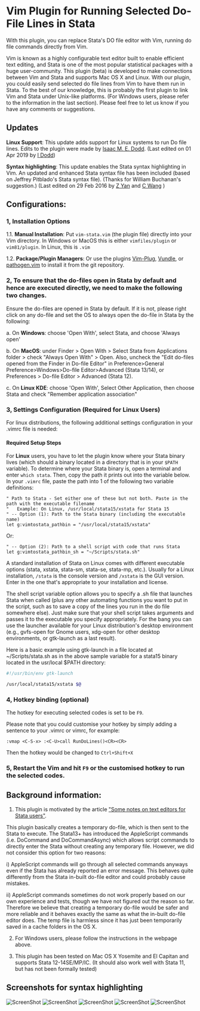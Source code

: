 # Vim Plugin for Running Selected Do-File Lines in Stata

With this plugin, you can replace Stata's DO file editor with Vim, running do file commands directly from Vim.

Vim is known as a highly configurable text editor built to enable efficient text editing, and Stata is one of the most popular statistical packages with a huge user-community. This plugin (beta) is developed to make connections between Vim and Stata and supports Mac OS X and Linux. With our plugin, you could easily send selected do file lines from Vim to have them run in Stata. To the best of our knowledge, this is probably the first plugin to link Vim and Stata under Unix-like platforms. (For Windows users, please refer to the information in the last section). Please feel free to let us know if you have any comments or suggestions.

## Updates
**Linux Support**: This update adds support for Linux systems to run Do file lines. Edits to the plugin were made by [Isaac M. E. Dodd](https://github.com/IsaacDodd/).
(Last edited on 01 Apr 2019 by [I Dodd](https://github.com/IsaacDodd/))

**Syntax highlighting**: This update enables the Stata syntax highlighting in Vim. An updated and enhanced Stata syntax file has been included (based on Jeffrey Pitblado's Stata syntax file). (Thanks for William Buchanan's suggestion.)
(Last edited on 29 Feb 2016 by [Z Yan](mailto:helloyzz@gmail.com) and [C Wang](mailto:flora7819@gmail.com) )

## Configurations:

### 1, Installation Options

1.1. **Manual Installation**: Put `vim-stata.vim` (the plugin file) directly into your Vim directory. In Windows or MacOS this is either `vimfiles/plugin` or `vim81/plugin`. In Linux, this is `.vim`

1.2. **Package/Plugin Managers**: Or use the plugins [Vim-Plug](https://github.com/junegunn/vim-plug), [Vundle](https://github.com/VundleVim/Vundle.vim), or [pathogen.vim](https://github.com/tpope/vim-pathogen) to install it from the git repository.

### 2, To ensure that the do-files open in Stata by default and hence are executed directly, we need to make the following two changes.

Ensure the do-files are opened in Stata by default. If it is not, please right click on any do-file and set the OS to always open the do-file in Stata by the following:

a. On **Windows**: choose 'Open With', select Stata, and choose 'Always open'

b. On **MacOS**: under Finder > Open With > Select Stata from Applications folder > check "Always Open With" > Open.
Also, uncheck the "Edit do-files opened from the Finder in Do-file Editor" in Preference>General Preference>Windows>Do-file Editor>Advanced (Stata 13/14), or Preferences > Do-file Editor > Advanced (Stata 12).

c. On **Linux KDE**: choose 'Open With', Select Other Application, then choose Stata and check "Remember application association"


### 3, Settings Configuration (Required for Linux Users)

For linux distributions, the following additional settings configuration in your .vimrc file is needed:

#### Required Setup Steps

For **Linux** users, you have to let the plugin know where your Stata binary lives (which should a binary located in a directory that is in your `$PATH` variable). To determine where your Stata binary is, open a terminal and enter `which stata`. Then, copy the path it prints out into the variable below. In your `.vimrc` file, paste the path into 1 of the following two variable definitions:

```
" Path to Stata - Set either one of these but not both. Paste in the path with the executable filename
"	Example: On Linux, /usr/local/stata15/xstata for Stata 15
" -- Option (1): Path to the Stata binary (including the executable name)
let g:vimtostata_pathbin = "/usr/local/stata15/xstata"
```
Or:
```
" -- Option (2): Path to a shell script with code that runs Stata
let g:vimtostata_pathbin_sh = "~/Scripts/stata.sh"
```

A standard installation of Stata on Linux comes with different executable options (stata, xstata, stata-sm, stata-se, stata-mp, etc.). Usually for a Linux installation, `/stata` is the console version and `/xstata` is the GUI version. Enter in the one that's appropriate to your installation and license.

The shell script variable option allows you to specify a .sh file that launches Stata when called (plus any other automating functions you want to put in the script, such as to save a copy of the lines you run in the do file somewhere else). Just make sure that your shell script takes arguments and passes it to the executable you specify appropriately. For the bang you can use the launcher available for your Linux distribution's desktop environment (e.g., gvfs-open for Gnome users, xdg-open for other desktop environments, or gtk-launch as a last result). 

Here is a basic example using gtk-launch in a file located at ~/Scripts/stata.sh as in the above sample variable for a stata15 binary located in the usr/local $PATH directory:

```Bash
#!/usr/bin/env gtk-launch

/usr/local/stata15/xstata $@
```


### 4, Hotkey binding (optional)
The hotkey for executing selected codes is set to be `F9`.

Please note that you could customise your hotkey by simply adding a sentence to your .vimrc or vimrc, for example:

    :vmap <C-S-x> :<C-U>call RunDoLines()<CR><CR>

Then the hotkey would be changed to `Ctrl+Shift+X`

### 5, Restart the Vim and hit `F9` or the customised hotkey to run the selected codes.

## Background information:
1. This plugin is motivated by the article ["Some notes on text editors for Stata users"](http://fmwww.bc.edu/repec/bocode/t/textEditors.html#vim).

This plugin basically creates a temporary do-file, which is then sent to the Stata to execute.
The Stata13+ has introduced the AppleScript commands (i.e. DoCommand and DoCommandAsync) which allows script commands to directly enter the Stata without creating any temporary file. However, we did not consider this option for two reasons:
 		   
i) AppleScript commands will go through all selected commands anyways even if the Stata has already reported an error message. This behaves quite differently from the Stata in-built do-file editor and could probably cause mistakes.
 		
ii) AppleScript commands sometimes do not work properly based on our own experience and tests, though we have not figured out the reason so far. Therefore we believe that creating a temporary do-file would be safer and more reliable and it behaves exactly the same as what the in-built do-file editor does. The temp file is harmless since it has just been temporarily saved in a cache folders in the OS X.
 			
2. For Windows users, please follow the instructions in the webpage above.
        
3. This plugin has been tested on Mac OS X Yosemite and El Capitan and supports Stata 12-14SE/MP/IC. (It should also work well with Stata 11, but has not been formally tested)

## Screenshots for syntax highlighting
![ScreenShot](https://github.com/zizhongyan/stata-vim-syntax/blob/master/screenshots/Screen.Shot.2015-12-22.at.14.04.45.png)
![ScreenShot](https://github.com/zizhongyan/stata-vim-syntax/blob/master/screenshots/Screen.Shot.2015-12-22.at.14.01.27.png)
![ScreenShot](https://github.com/zizhongyan/stata-vim-syntax/blob/master/screenshots/Screen.Shot.2015-12-22.at.14.02.01.png)
![ScreenShot](https://github.com/zizhongyan/stata-vim-syntax/blob/master/screenshots/Screen.Shot.2015-12-22.at.14.02.29.png)
![ScreenShot](https://github.com/zizhongyan/stata-vim-syntax/blob/master/screenshots/Screen.Shot.2015-12-22.at.14.03.49.png)
